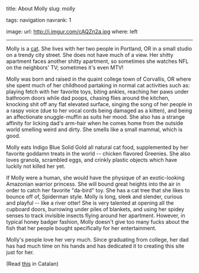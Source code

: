 title: About Molly
slug: molly

tags: navigation
navrank: 1

image:
    url: http://i.imgur.com/cAQZn2a.jpg
    where: left

---

Molly is a [cat][snowshoe]. She lives with her two people in Portland, OR in a small studio on a trendy city street.  She does not have much of a view.  Her shitty apartment faces another shitty apartment, so sometimes she watches NFL on the neighbors' TV; sometimes it's even MTV!

Molly was born and raised in the quaint college town of Corvallis, OR where she spent much of her childhood partaking in normal cat activities such as: playing fetch with her favorite toys, biting ankles, reaching her paws under bathroom doors while dad poops, chasing flies around the kitchen, knocking shit off any flat elevated surface, singing the song of her people in a raspy voice (due to her vocal cords being damaged as a kitten), and being an affectionate snuggle-muffin as suits her mood.  She also has a strange affinity for licking dad's arm-hair when he comes home from the outside world smelling weird and dirty.  She smells like a small mammal, which is good.

Molly eats Indigo Blue Solid Gold all natural cat food, supplemented by her favorite goddamn treats in the world -- chicken flavored Greenies.  She also loves granola, scrambled eggs, and crinkly plastic objects which have luckily not killed her yet.

If Molly were a human, she would have the physique of an exotic-looking Amazonian warrior princess.    She will bound great heights into the air in order to catch her favorite "da-bird" toy.  She has a cat tree that she likes to bounce off of, Spiderman style.  Molly is long, sleek and slender, curious and playful -- like a river otter! She is very talented at opening all the cupboard doors, burrowing under piles of blankets, and using her spidey senses to track invisible insects flying around her apartment.  However, in typical honey badger fashion, Molly doesn't give too many fucks about the fish that her people bought specifically for her entertainment.

Molly's people love her very much.  Since graduating from college, her dad has had much time on his hands and has dedicated it to creating this site just for her.

(Read [this][this] in Catalan)

[snowshoe]:http://en.wikipedia.org/wiki/Snowshoe_%28cat%29
[this]:/catalan-molly/
